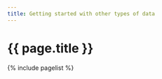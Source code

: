 ```yaml
---
title: Getting started with other types of data
---
```


# {{ page.title }}

{% include pagelist %}
